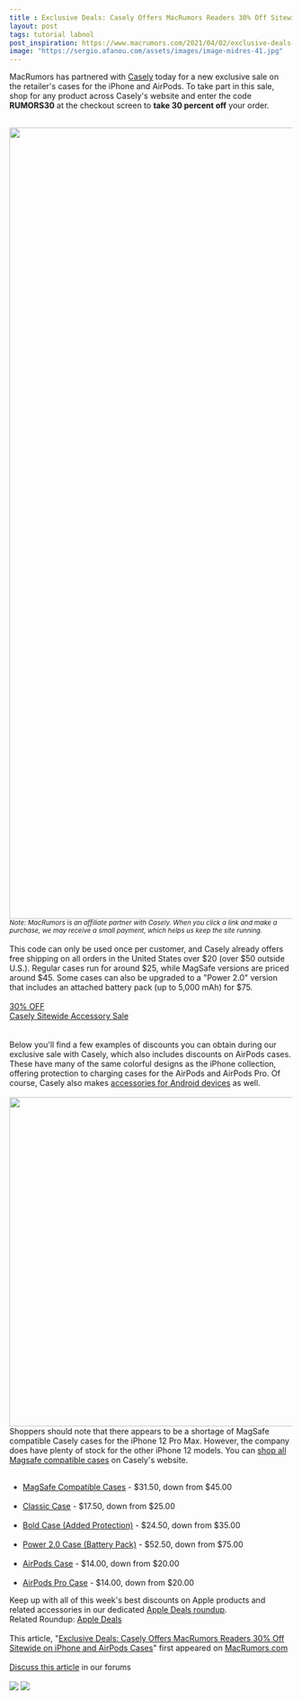 ```yaml
---
title : Exclusive Deals: Casely Offers MacRumors Readers 30% Off Sitewide on iPhone and AirPods Cases
layout: post
tags: tutorial labnol
post_inspiration: https://www.macrumors.com/2021/04/02/exclusive-deals-casely/
image: "https://sergio.afanou.com/assets/images/image-midres-41.jpg"
---
```


MacRumors has partnered with <a href="https://shareasale.com/r.cfm?b=1592498&u=63177&m=100061&urllink=www%2Egetcasely%2Ecom%2F&afftrack=">Casely</a> today for a new exclusive sale on the retailer's cases for the iPhone and AirPods. To take part in this sale, shop for any product across Casely's website and enter the code <strong>RUMORS30</strong> at the checkout screen to <strong>take 30 percent off</strong> your order.
<br/>

<br/>
<img src="https://images.macrumors.com/article-new/2021/04/casely-exclusive-feature.jpg" alt="" width="2500" height="1406" class="aligncenter size-full wp-image-792113" /><em><small>Note: MacRumors is an affiliate partner with Casely. When you click a link and make a purchase, we may receive a small payment, which helps us keep the site running.</small></em>
<br/>

<br/>
This code can only be used once per customer, and Casely already offers free shipping on all orders in the United States over &#36;20 (over &#36;50 outside U.S.). Regular cases run for around &#36;25, while MagSafe versions are priced around &#36;45. Some cases can also be upgraded to a "Power 2.0" version that includes an attached battery pack (up to 5,000 mAh) for &#36;75.
<br/>

<br/>
<div class="center-wrap"><a href="https://shareasale.com/r.cfm?b=1592498&u=63177&m=100061&urllink=www%2Egetcasely%2Ecom%2F&afftrack="target="_blank"><div class="fancybutton"><div class="fancybadge">30% OFF</div>Casely Sitewide Accessory Sale</div></a></div>
<br/>

<br/>
Below you'll find a few examples of discounts you can obtain during our exclusive sale with Casely, which also includes discounts on AirPods cases. These have many of the same colorful designs as the iPhone collection, offering protection to charging cases for the AirPods and AirPods Pro. Of course, Casely also makes <a href="https://shareasale.com/r.cfm?b=1592498&u=63177&m=100061&urllink=www%2Egetcasely%2Ecom%2Fcollections%2Fsamsung%2Dgalaxy%2Dcases&afftrack=">accessories for Android devices</a> as well. 
<br/>

<br/>
<img src="https://images.macrumors.com/article-new/2021/04/casely.jpg" alt="" width="2086" height="585" class="aligncenter size-full wp-image-792131" />
<br/>
Shoppers should note that there appears to be a shortage of MagSafe compatible Casely cases for the iPhone 12 Pro Max. However, the company does have plenty of stock for the other iPhone 12 models. You can <a href="https://shareasale.com/r.cfm?b=1592498&u=63177&m=100061&urllink=www%2Egetcasely%2Ecom%2Fcollections%2Fmagsafe%2Dcompatible%2Dphone%2Dcases&afftrack=">shop all Magsafe compatible cases</a> on Casely's website.
<br/>

<br/>
<ul><li><a href="https://shareasale.com/r.cfm?b=1592498&u=63177&m=100061&urllink=www%2Egetcasely%2Ecom%2Fcollections%2Fmagsafe%2Dcompatible%2Dphone%2Dcases&afftrack=">MagSafe Compatible Cases</a> - &#36;31.50, down from &#36;45.00</li>
<br/>
<li><a href="https://shareasale.com/r.cfm?b=1592498&u=63177&m=100061&urllink=www%2Egetcasely%2Ecom%2Fcollections%2Fall%2FClassic&afftrack=">Classic Case</a> - &#36;17.50, down from &#36;25.00</li>
<br/>
<li><a href="https://shareasale.com/r.cfm?b=1592498&u=63177&m=100061&urllink=www%2Egetcasely%2Ecom%2Fcollections%2Fthe%2Dbold%2Dcollection%2Dultra%2Dprotective%2Dcases&afftrack=">Bold Case (Added Protection)</a> - &#36;24.50, down from &#36;35.00</li>
<br/>
<li><a href="https://shareasale.com/r.cfm?b=1592498&u=63177&m=100061&urllink=www%2Egetcasely%2Ecom%2Fcollections%2Fpower%2D2%2D0&afftrack=">Power 2.0 Case (Battery Pack)</a> - &#36;52.50, down from &#36;75.00</li>
<br/>
<li><a href="https://shareasale.com/r.cfm?b=1592498&u=63177&m=100061&urllink=www%2Egetcasely%2Ecom%2Fcollections%2Fairpods%2Dcases&afftrack=">AirPods Case</a> - &#36;14.00, down from &#36;20.00</li>
<br/>
<li><a href="https://shareasale.com/r.cfm?b=1592498&u=63177&m=100061&urllink=www%2Egetcasely%2Ecom%2Fcollections%2Fairpods%2Dpro%2Dcases&afftrack=">AirPods Pro Case</a> - &#36;14.00, down from &#36;20.00</li></ul> Keep up with all of this week's best discounts on Apple products and related accessories in our dedicated <a href="https://www.macrumors.com/roundup/best-apple-deals/">Apple Deals roundup</a>.<div class="linkback">Related Roundup: <a href="https://www.macrumors.com/roundup/best-apple-deals/">Apple Deals</a></div><br/>This article, &quot;<a href="https://www.macrumors.com/2021/04/02/exclusive-deals-casely/">Exclusive Deals: Casely Offers MacRumors Readers 30% Off Sitewide on iPhone and AirPods Cases</a>&quot; first appeared on <a href="https://www.macrumors.com">MacRumors.com</a><br/><br/><a href="https://forums.macrumors.com/threads/exclusive-deals-casely-offers-macrumors-readers-30-off-sitewide-on-iphone-and-airpods-cases.2290400/">Discuss this article</a> in our forums<br/><br/><div class="feedflare">
<a href="http://feeds.macrumors.com/~ff/MacRumors-All?a=r2CMxQg_xQI:FIJH8RgrcfI:6W8y8wAjSf4"><img src="http://feeds.feedburner.com/~ff/MacRumors-All?d=6W8y8wAjSf4" border="0"></img></a> <a href="http://feeds.macrumors.com/~ff/MacRumors-All?a=r2CMxQg_xQI:FIJH8RgrcfI:qj6IDK7rITs"><img src="http://feeds.feedburner.com/~ff/MacRumors-All?d=qj6IDK7rITs" border="0"></img></a>
</div><img src="http://feeds.feedburner.com/~r/MacRumors-All/~4/r2CMxQg_xQI" height="1" width="1" alt=""/>